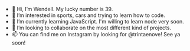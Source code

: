 - 👋 Hi, I’m Wendell. My lucky number is 39.
- 👀 I’m interested in sports, cars and trying to learn how to code.
- 🌱 I’m currently learning JavaScript. I'm willing to learn node very soon.
- 💞️ I’m looking to collaborate on the most different kind of projects. 
- 📫 You can find me on Instagram by looking for @trintaenove! See ya soon!

<!---
trintaenove/trintaenove is a ✨ special ✨ repository because its `README.md` (this file) appears on your GitHub profile.
You can click the Preview link to take a look at your changes.
--->

